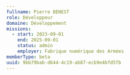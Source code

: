```yaml
---
fullname: Pierre BENEST
role: Développeur
domaine: Développement
missions:
  - start: 2023-09-01
    end: 2025-09-01
    status: admin
    employer: Fabrique numérique des Armées
memberType: beta
uuid: 9bb79bab-d644-4c19-ab87-ecb9e4bfd5fb
---
```

